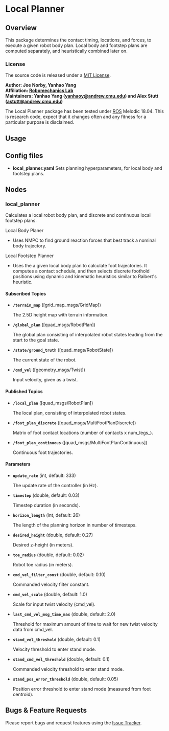# Local Planner

## Overview

This package determines the contact timing, locations, and forces, to execute a given robot body plan. Local body and footstep plans are computed separately, and heuristically combined later on. 

### License

The source code is released under a [MIT License](quad-sdk/LICENSE).

**Author: Joe Norby, Yanhao Yang<br />
Affiliation: [Robomechanics Lab](https://www.cmu.edu/me/robomechanicslab/)<br />
Maintainers: Yanhao Yang (yanhaoy@andrew.cmu.edu) and Alex Stutt (astutt@andrew.cmu.edu)**

The Local Planner package has been tested under [ROS] Melodic 18.04.
This is research code, expect that it changes often and any fitness for a particular purpose is disclaimed.

## Usage

## Config files

* **local_planner.yaml** Sets planning hyperparameters, for local body and footstep plans.

## Nodes

### local_planner

Calculates a local robot body plan, and discrete and continuous local footstep plans. 

Local Body Planer
* Uses NMPC to find ground reaction forces that best track a nominal body trajectory. 

Local Footstep Planner
* Uses the a given local body plan to calculate foot trajectories. It computes a contact schedule, and then selects discrete foothold positions using dynamic and kinematic heuristics similar to Raibert's heuristic. 

#### Subscribed Topics

* **`/terrain_map`** ([grid_map_msgs/GridMap])

	The 2.5D height map with terrain information.

* **`/global_plan`** ([quad_msgs/RobotPlan])

	The global plan consisting of interpolated robot states leading from the start to the goal state.

* **`/state/ground_truth`** ([quad_msgs/RobotState])

	The current state of the robot. 

* **`/cmd_vel`** ([geometry_msgs/Twist])

	Input velocity, given as a twist. 

#### Published Topics

* **`/local_plan`** ([quad_msgs/RobotPlan])

	The local plan, consisting of interpolated robot states. 

* **`/foot_plan_discrete`** ([quad_msgs/MultiFootPlanDiscrete])

	Matrix of foot contact locations (number of contacts x num_legs_). 

* **`/foot_plan_continuous`** ([quad_msgs/MultiFootPlanContinuous])

	Continuous foot trajectories. 

#### Parameters

* **`update_rate`** (int, default: 333)

	The update rate of the controller (in Hz).

* **`timestep`** (double, default: 0.03)

	Timestep duration (in seconds).

* **`horizon_length`** (int, default: 26)

	The length of the planning horizon in number of timesteps. 

* **`desired_height`** (double, default: 0.27)

	Desired z-height (in meters).

* **`toe_radius`** (double, default: 0.02)

	Robot toe radius (in meters).

* **`cmd_vel_filter_const`** (double, default: 0.10)

	Commanded velocity filter constant. 

* **`cmd_vel_scale`** (double, default: 1.0)

	Scale for input twist velocity (cmd_vel).

* **`last_cmd_vel_msg_time_max`** (double, default: 2.0)

	Threshold for maximum amount of time to wait for new twist velocity data from cmd_vel.

* **`stand_vel_threshold`** (double, default: 0.1)

	Velocity threshold to enter stand mode. 

* **`stand_cmd_vel_threshold`** (double, default: 0.1)

	Commanded velocity threshold to enter stand mode. 

* **`stand_pos_error_threshold`** (double, default: 0.05)

	Position error threshold to enter stand mode (measured from foot centroid).

## Bugs & Feature Requests

Please report bugs and request features using the [Issue Tracker](https://github.com/robomechanics/quad-sdk/issues).

[paper]: https://www.andrew.cmu.edu/user/amj1/papers/IROS2020_Fast_Global_Motion_Planning.pdf
[ros]: http://www.ros.org
[rviz]: http://wiki.ros.org/rviz
[eigen]: http://eigen.tuxfamily.org
[std_srvs/trigger]: http://docs.ros.org/api/std_srvs/html/srv/Trigger.html
[sensor_msgs/temperature]: http://docs.ros.org/api/sensor_msgs/html/msg/Temperature.html
